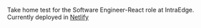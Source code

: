 Take home test for the Software Engineer-React role at IntraEdge.  
Currently deployed in [Netlify](https://inspiring-spence-f31b5e.netlify.app/)
